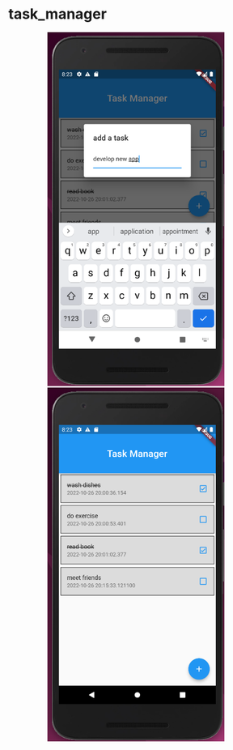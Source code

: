 # task_manager

<p align="center">
  <img src="assets/images/1.png" width="350" title="hover text">
  <img src="assets/images/2.png" width="350" alt="accessibility text">
</p>